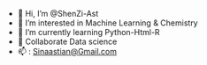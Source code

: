 - 👋 Hi, I’m @ShenZi-Ast
- 👀 I’m interested in Machine Learning & Chemistry
- 🌱 I’m currently learning Python-Html-R
- 💞️ Collaborate Data science
- 📫 : Sinaastian@Gmail.com  

<!---
ShenZi-Ast/ShenZi-Ast is a ✨ special ✨ repository because its `README.md` (this file) appears on your GitHub profile.
You can click the Preview link to take a look at your changes.
--->
